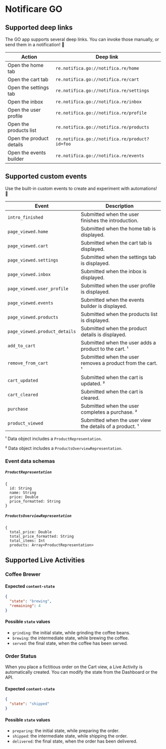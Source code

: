 # Notificare GO

## Supported deep links

The GO app supports several deep links. You can invoke those manually, or send them in a notification! 🚀

| Action                   | Deep link                                     |
|--------------------------|-----------------------------------------------|
| Open the home tab        | `re.notifica.go://notifica.re/home`           |
| Open the cart tab        | `re.notifica.go://notifica.re/cart`           |
| Open the settings tab    | `re.notifica.go://notifica.re/settings`       |
| Open the inbox           | `re.notifica.go://notifica.re/inbox`          |
| Open the user profile    | `re.notifica.go://notifica.re/profile`        |
| Open the products list   | `re.notifica.go://notifica.re/products`       |
| Open the product details | `re.notifica.go://notifica.re/product?id=foo` |
| Open the events builder  | `re.notifica.go://notifica.re/events`         |

## Supported custom events

Use the built-in custom events to create and experiment with automations! 🤖

| Event                         | Description                                                       |
|-------------------------------|-------------------------------------------------------------------|
| `intro_finished`              | Submitted when the user finishes the introduction.                |
| `page_viewed.home`            | Submitted when the home tab is displayed.                         |
| `page_viewed.cart`            | Submitted when the cart tab is displayed.                         |
| `page_viewed.settings`        | Submitted when the settings tab is displayed.                     |
| `page_viewed.inbox`           | Submitted when the inbox is displayed.                            |
| `page_viewed.user_profile`    | Submitted when the user profile is displayed.                     |
| `page_viewed.events`          | Submitted when the events builder is displayed.                   |
| `page_viewed.products`        | Submitted when the products list is displayed.                    |
| `page_viewed.product_details` | Submitted when the product details is displayed.                  |
| `add_to_cart`                 | Submitted when the user adds a product to the cart. &#x00B9;      |
| `remove_from_cart`            | Submitted when the user removes a product from the cart. &#x00B9; |
| `cart_updated`                | Submitted when the cart is updated. &#x00B2;                      |
| `cart_cleared`                | Submitted when the cart is cleared.                               |
| `purchase`                    | Submitted when the user completes a purchase. &#x00B2;            |
| `product_viewed`              | Submitted when the user view the details of a product. &#x00B9;   |

&#x00B9; Data object includes a `ProductRepresentation`.

&#x00B2; Data object includes a `ProductsOverviewRepresentation`.

### Event data schemas

##### `ProductRepresentation`

```
{
  id: String
  name: String
  price: Double
  price_formatted: String
}
```

##### `ProductsOverviewRepresentation`

```
{
  total_price: Double
  total_price_formatted: String
  total_items: Int
  products: Array<ProductRepresentation>
```

## Supported Live Activities

### Coffee Brewer

#### Expected `content-state`

```json
{
  "state": "brewing",
  "remaining": 4
}
```

#### Possible `state` values

- `grinding`: the initial state, while grinding the coffee beans.
- `brewing`: the intermediate state, while brewing the coffee.
- `served`: the final state, when the coffee has been served.

### Order Status

When you place a fictitious order on the Cart view, a Live Activity is automatically created.
You can modify the state from the Dashboard or the API.

#### Expected `content-state`

```json
{
  "state": "shipped"
}
```

#### Possible `state` values

- `preparing`: the initial state, while preparing the order.
- `shipped`: the intermediate state, while shipping the order.
- `delivered`: the final state, when the order has been delivered.
